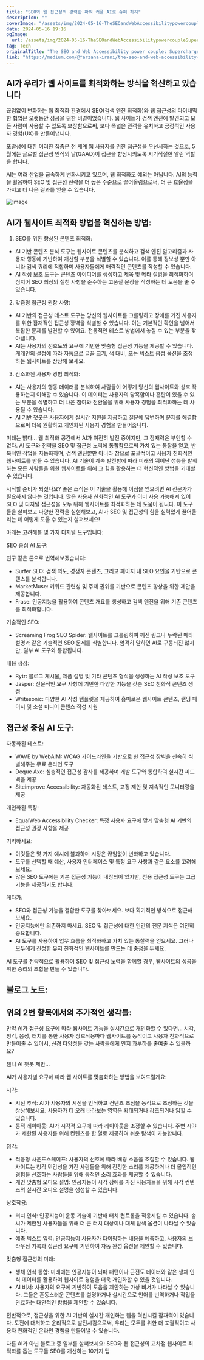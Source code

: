```yaml
---
title: "SEO와 웹 접근성의 강력한 파워 커플 AI로 슈퍼 차지"
description: ""
coverImage: "/assets/img/2024-05-16-TheSEOandWebAccessibilitypowercoupleSuperchargedbyAI_0.png"
date: 2024-05-16 19:16
ogImage: 
  url: /assets/img/2024-05-16-TheSEOandWebAccessibilitypowercoupleSuperchargedbyAI_0.png
tag: Tech
originalTitle: "The SEO and Web Accessibility power couple: Supercharged by AI"
link: "https://medium.com/@farzana-irani/the-seo-and-web-accessibility-power-couple-supercharged-by-ai-5d98eed2c62f"
---
```



## AI가 우리가 웹 사이트를 최적화하는 방식을 혁신하고 있습니다

끊임없이 변화하는 웹 최적화 환경에서 SEO(검색 엔진 최적화)와 웹 접근성의 다이내믹한 협업은 오랫동안 성공을 위한 비결이었습니다. 웹 사이트가 검색 엔진에 발견되고 모든 사람이 사용할 수 있도록 보장함으로써, 보다 폭넓은 관객을 유치하고 긍정적인 사용자 경험(UX)을 만들어냅니다.

포괄성에 대한 이러한 집중은 전 세계 웹 사용자를 위한 접근성을 우선시하는 것으로, 5월에는 글로벌 접근성 인식의 날(GAAD)이 접근을 향상시키도록 시기적절한 알림 역할을 합니다.

AI는 여러 산업을 급속하게 변화시키고 있으며, 웹 최적화도 예외는 아닙니다. AI의 능력을 활용하여 SEO 및 접근성 전략을 더 높은 수준으로 끌어올림으로써, 더 큰 효율성을 가지고 더 나은 결과를 얻을 수 있습니다.

<div class="content-ad"></div>

![image](/assets/img/2024-05-16-TheSEOandWebAccessibilitypowercoupleSuperchargedbyAI_0.png)

## AI가 웹사이트 최적화 방법을 혁신하는 방법:

1. SEO를 위한 향상된 콘텐츠 최적화:

- AI 기반 콘텐츠 분석 도구는 웹사이트 콘텐츠를 분석하고 검색 엔진 알고리즘과 사용자 행동에 기반하여 개선할 부분을 식별할 수 있습니다. 이를 통해 정보성 뿐만 아니라 검색 쿼리에 적합하며 사용자들에게 매력적인 콘텐츠를 작성할 수 있습니다.
- AI 작성 보조 도구는 콘텐츠 아이디어를 생성하고 제목 및 메타 설명을 최적화하며 심지어 SEO 최상의 실천 사항을 준수하는 고품질 문장을 작성하는 데 도움을 줄 수 있습니다.

<div class="content-ad"></div>

2. 맞춤형 접근성 권장 사항:

- AI 기반의 접근성 테스트 도구는 당신의 웹사이트를 크롤링하고 장애를 가진 사용자를 위한 잠재적인 접근성 장벽을 식별할 수 있습니다. 이는 기본적인 확인을 넘어서 복잡한 문제를 발견할 수 있어요. 전통적인 테스트 방법에서 놓칠 수 있는 부분을 찾아냅니다.
- AI는 사용자의 선호도와 요구에 기반한 맞춤형 접근성 기능을 제공할 수 있습니다. 개개인의 설정에 따라 자동으로 글꼴 크기, 색 대비, 또는 텍스트 음성 옵션을 조정하는 웹사이트를 상상해 보세요.

3. 간소화된 사용자 경험 최적화:

- AI는 사용자의 행동 데이터를 분석하여 사람들이 어떻게 당신의 웹사이트와 상호 작용하는지 이해할 수 있습니다. 이 데이터는 사용자의 당혹함이나 혼란이 있을 수 있는 부분을 식별하고 더 나은 참여와 전환율을 위해 사용자 경험을 최적화하는 데 사용될 수 있습니다.
- AI 기반 챗봇은 사용자에게 실시간 지원을 제공하고 질문에 답변하며 문제를 해결함으로써 더욱 원활하고 개인화된 사용자 경험을 만들어줍니다.

<div class="content-ad"></div>

미래는 밝다...
웹 최적화 공간에서 AI가 여전히 발전 중이지만, 그 잠재력은 부인할 수 없다. AI 도구와 전략을 SEO 및 접근성 노력에 통합함으로써 가치 있는 통찰을 얻고, 반복적인 작업을 자동화하며, 검색 엔진뿐만 아니라 참으로 포괄적이고 사용자 친화적인 웹사이트를 만들 수 있습니다. AI 기술이 계속 발전함에 따라 미래의 뛰어난 성능을 발휘하는 모든 사람들을 위한 웹사이트를 위해 그 힘을 활용하는 더 혁신적인 방법을 기대할 수 있습니다.

시작할 준비가 되셨나요?
좋은 소식은 이 기술을 활용해 이점을 얻으려면 AI 전문가가 필요하지 않다는 것입니다. 많은 사용자 친화적인 AI 도구가 이미 사용 가능해져 있어 SEO 및 디지털 접근성을 모두 위해 웹사이트를 최적화하는 데 도움이 됩니다.
이 도구들을 살펴보고 다양한 전략을 실험해보고, AI가 SEO 및 접근성의 힘을 실력있게 끌어올리는 데 어떻게 도울 수 있는지 살펴보세요!

아래는 고려해볼 몇 가지 디지털 도구입니다:

SEO 중심 AI 도구:

<div class="content-ad"></div>

친구 같은 톤으로 번역해보겠습니다:

- Surfer SEO: 검색 의도, 경쟁자 콘텐츠, 그리고 페이지 내 SEO 요인을 기반으로 콘텐츠를 분석합니다.
- MarketMuse: 키워드 관련성 및 주제 권위를 기반으로 콘텐츠 향상을 위한 제안을 제공합니다.
- Frase: 인공지능을 활용하여 콘텐츠 개요를 생성하고 검색 엔진을 위해 기존 콘텐츠를 최적화합니다.

기술적인 SEO:
- Screaming Frog SEO Spider: 웹사이트를 크롤링하여 깨진 링크나 누락된 메타 설명과 같은 기술적인 SEO 문제를 식별합니다. 엄격히 말하면 AI로 구동되진 않지만, 일부 AI 도구와 통합됩니다.

<div class="content-ad"></div>

내용 생성:

- Rytr: 블로그 게시물, 제품 설명 및 기타 콘텐츠 형식을 생성하는 AI 작성 보조 도구
- Jasper: 전문적인 요구 사항에 기반한 다양한 기능을 갖춘 SEO 친화적 콘텐츠 생성
- Writesonic: 다양한 AI 작성 템플릿을 제공하여 흥미로운 웹사이트 콘텐츠, 랜딩 페이지 및 소셜 미디어 콘텐츠 작성 지원

## 접근성 중심 AI 도구:

자동화된 테스트:

<div class="content-ad"></div>

- WAVE by WebAIM: WCAG 가이드라인을 기반으로 한 접근성 장벽을 신속히 식별해주는 무료 온라인 도구
- Deque Axe: 심층적인 접근성 감사를 제공하며 개발 도구와 통합하여 실시간 피드백을 제공
- Siteimprove Accessibility: 자동화된 테스트, 교정 제안 및 지속적인 모니터링을 제공

개인화된 특징:

- EqualWeb Accessibility Checker: 특정 사용자 요구에 맞게 맞춤형 AI 기반의 접근성 권장 사항을 제공

기억하세요:

<div class="content-ad"></div>

- 이것들은 몇 가지 예시에 불과하며 시장은 끊임없이 변화하고 있습니다.
- 도구를 선택할 때 예산, 사용자 인터페이스 및 특정 요구 사항과 같은 요소를 고려해 보세요.
- 많은 SEO 도구에는 기본 접근성 기능이 내장되어 있지만, 전용 접근성 도구는 고급 기능을 제공하기도 합니다.

게다가:

- SEO와 접근성 기능을 결합한 도구를 찾아보세요. 보다 획기적인 방식으로 접근해 보세요.
- 인공지능에만 의존하지 마세요. SEO 및 접근성에 대한 인간의 전문 지식은 여전히 중요합니다.
- AI 도구를 사용하여 업무 흐름을 최적화하고 가치 있는 통찰력을 얻으세요. 그러나 모두에게 진정한 유저 친화적인 웹사이트를 만드는 데 중점을 두세요.

AI 도구를 전략적으로 활용하여 SEO 및 접근성 노력을 함께할 경우, 웹사이트의 성공을 위한 승리의 조합을 만들 수 있습니다.

<div class="content-ad"></div>

## 블로그 노트:

## 위의 2번 항목에서의 추가적인 생각들:

만약 AI가 접근성 요구에 따라 웹사이트 기능을 실시간으로 개인화할 수 있다면... 시각, 청각, 음성, 터치를 통한 사용자 상호작용마다 웹사이트를 동적이고 사용자 친화적으로 만들어줄 수 있어서, 신경 다양성을 갖는 사람들에게 인지 과부하를 줄여줄 수 있을까요?

젠니 AI 챗봇 제안...

<div class="content-ad"></div>

AI가 사용자별 요구에 따라 웹 사이트를 맞춤화하는 방법을 보여드릴게요:

시각:

- 시선 추적: AI가 사용자의 시선을 인식하고 컨텐츠 초점을 동적으로 조정하는 것을 상상해보세요. 사용자가 더 오래 바라보는 영역은 확대되거나 강조되거나 읽힐 수 있습니다.
- 동적 레이아웃: AI가 시각적 요구에 따라 레이아웃을 조정할 수 있습니다. 주변 시야가 제한된 사용자를 위해 컨텐츠를 한 열로 제공하여 쉬운 탐색이 가능합니다. 

청각:

<div class="content-ad"></div>

- 적응형 사운드스케이프: 사용자의 선호에 따라 배경 소음을 조절할 수 있습니다. 웹사이트는 청각 민감성을 가진 사람들을 위해 진정한 소리를 제공하거나 더 몰입적인 경험을 선호하는 사람들을 위해 동적인 소리 효과를 제공할 수 있습니다.
- 개인 맞춤형 오디오 설명: 인공지능이 시각 장애를 가진 사용자들을 위해 시각 컨텐츠의 실시간 오디오 설명을 생성할 수 있습니다.

상호작용:

- 터치 인식: 인공지능이 운동 기술에 기반해 터치 컨트롤을 적응시킬 수 있습니다. 솜씨가 제한된 사용자들을 위해 더 큰 터치 대상이나 대체 탐색 옵션이 나타날 수 있습니다.
- 예측 텍스트 입력: 인공지능이 사용자가 타이핑하는 내용을 예측하고, 사용자의 브라우징 기록과 접근성 요구에 기반하여 자동 완성 옵션을 제안할 수 있습니다.

맞춤형 접근성의 미래:

<div class="content-ad"></div>

- 생체 인식 통합: 미래에는 인공지능이 뇌파 패턴이나 근전도 데이터와 같은 생체 인식 데이터를 활용하여 웹사이트 경험을 더욱 개인화할 수 있을 것입니다.
- AI 비서: 사용자의 요구에 기반하여 도움을 제안하는 가상 비서가 나타날 수 있습니다. 그들은 혼동스러운 콘텐츠를 설명하거나 실시간으로 언어를 번역하거나 작업을 완료하는 대안적인 방법을 제안할 수 있습니다.

전반적으로, 접근성을 위한 AI 기반의 실시간 개인화는 웹을 혁신시킬 잠재력이 있습니다. 도전에 대처하고 윤리적으로 발전시킴으로써, 우리는 모두를 위한 더 포괄적이고 사용자 친화적인 온라인 경험을 만들어낼 수 있습니다.

다른 AI가 아닌 블로그 중 일부를 살펴보세요:
SEO와 웹 접근성의 교차점
웹사이트 최적화를 돕는 도구들
SEO를 개선하는 10가지 팁